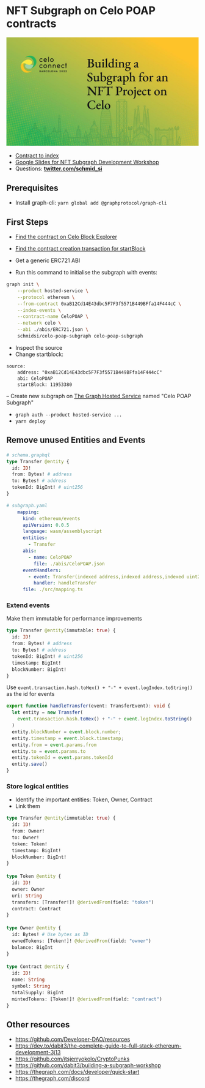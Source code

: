# NFT Subgraph on Celo POAP contracts

![Top Slide](./slide.jpg)

- [Contract to index](https://explorer.celo.org/token/0xaB12Cd14E43dbc5F7F3f5571B449BFfa14F444cC/token-transfers)
- [Google Slides for NFT Subgraph Development Workshop](https://docs.google.com/presentation/d/1v34HTuHp9mcGPuiy3FifujhgGgFbEWvEuHfFLj6HOSo/edit?usp=sharing)
- Questions: **[twitter.com/schmid_si](https://twitter.com/schmid_si)**

## Prerequisites

- Install graph-cli: `yarn global add @graphprotocol/graph-cli`

## First Steps

- [Find the contract on Celo Block Explorer](https://explorer.celo.org/token/0xaB12Cd14E43dbc5F7F3f5571B449BFfa14F444cC/token-transfers)
- [Find the contract creation transaction for startBlock](https://explorer.celo.org/tx/0xd0bc372be9ea48fb569116493f639df8a9fcc8a19419aa57b1c6ef76ea7ad1fd/internal-transactions)
- Get a generic ERC721 ABI


- Run this command to initialise the subgraph with events:

```bash
graph init \
    --product hosted-service \
    --protocol ethereum \
    --from-contract 0xaB12Cd14E43dbc5F7F3f5571B449BFfa14F444cC \
    --index-events \
    --contract-name CeloPOAP \
    --network celo \
    --abi ./abis/ERC721.json \
    schmidsi/celo-poap-subgraph celo-poap-subgraph
```

- Inspect the source
- Change startblock:
```
source:
    address: "0xaB12Cd14E43dbc5F7F3f5571B449BFfa14F444cC"
    abi: CeloPOAP
    startBlock: 11953380
```
– Create new subgraph on [The Graph Hosted Service](https://thegraph.com/hosted-service/) named "Celo POAP Subgraph"
- `graph auth --product hosted-service ...`
- `yarn deploy`

## Remove unused Entities and Events

```graphql
# schema.graphql
type Transfer @entity {
  id: ID!
  from: Bytes! # address
  to: Bytes! # address
  tokenId: BigInt! # uint256
}
```

```yaml
# subgraph.yaml
    mapping:
      kind: ethereum/events
      apiVersion: 0.0.5
      language: wasm/assemblyscript
      entities:
        - Transfer
      abis:
        - name: CeloPOAP
          file: ./abis/CeloPOAP.json
      eventHandlers:
        - event: Transfer(indexed address,indexed address,indexed uint256)
          handler: handleTransfer
      file: ./src/mapping.ts

```

### Extend events

Make them immutable for performance improvements

```graphql
type Transfer @entity(immutable: true) {
  id: ID!
  from: Bytes! # address
  to: Bytes! # address
  tokenId: BigInt! # uint256
  timestamp: BigInt!
  blockNumber: BigInt!
}
```

Use `event.transaction.hash.toHex() + "-" + event.logIndex.toString()` as the id for events
```typescript
export function handleTransfer(event: TransferEvent): void {
  let entity = new Transfer(
    event.transaction.hash.toHex() + "-" + event.logIndex.toString()
  )
  entity.blockNumber = event.block.number;
  entity.timestamp = event.block.timestamp;
  entity.from = event.params.from
  entity.to = event.params.to
  entity.tokenId = event.params.tokenId
  entity.save()
}
```

### Store logical entities

- Identify the important entities: Token, Owner, Contract
- Link them

```graphql
type Transfer @entity(immutable: true) {
  id: ID!
  from: Owner!
  to: Owner!
  token: Token!
  timestamp: BigInt!
  blockNumber: BigInt!
}

type Token @entity {
  id: ID!
  owner: Owner
  uri: String
  transfers: [Transfer!]! @derivedFrom(field: "token")
  contract: Contract
}

type Owner @entity {
  id: Bytes! # Use bytes as ID
  ownedTokens: [Token!]! @derivedFrom(field: "owner")
  balance: BigInt
}

type Contract @entity {
  id: ID!
  name: String
  symbol: String
  totalSupply: BigInt
  mintedTokens: [Token!]! @derivedFrom(field: "contract")
}
```




## Other resources

- https://github.com/Developer-DAO/resources
- https://dev.to/dabit3/the-complete-guide-to-full-stack-ethereum-development-3j13
- https://github.com/itsjerryokolo/CryptoPunks
- https://github.com/dabit3/building-a-subgraph-workshop
- https://thegraph.com/docs/developer/quick-start
- https://thegraph.com/discord

